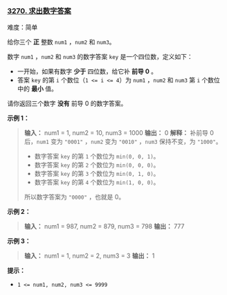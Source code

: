 ### [3270\. 求出数字答案](https://leetcode.cn/problems/find-the-key-of-the-numbers/)

难度：简单

给你三个 **正** 整数 `num1` ，`num2` 和 `num3`。

数字 `num1` ，`num2` 和 `num3` 的数字答案 `key` 是一个四位数，定义如下：

- 一开始，如果有数字 **少于** 四位数，给它补 **前导 0** 。
- 答案 `key` 的第 `i` 个数位（`1 <= i <= 4`）为 `num1` ，`num2` 和 `num3` 第 `i` 个数位中的 **最小** 值。

请你返回三个数字 **没有** 前导 0 的数字答案。

**示例 1：**

> **输入：** num1 = 1, num2 = 10, num3 = 1000
> **输出：** 0
> **解释：**
> 补前导 0 后，`num1` 变为 `"0001"` ，`num2` 变为 `"0010"` ，`num3` 保持不变，为 `"1000"`。
>
> - 数字答案 `key` 的第 `1` 个数位为 `min(0, 0, 1)`。
> - 数字答案 `key` 的第 `2` 个数位为 `min(0, 0, 0)`。
> - 数字答案 `key` 的第 `3` 个数位为 `min(0, 1, 0)`。
> - 数字答案 `key` 的第 `4` 个数位为 `min(1, 0, 0)`。
>
> 所以数字答案为 `"0000"` ，也就是 0。

**示例 2：**

> **输入：** num1 = 987, num2 = 879, num3 = 798
> **输出：** 777

**示例 3：**

> **输入：** num1 = 1, num2 = 2, num3 = 3
> **输出：** 1

**提示：**

- `1 <= num1, num2, num3 <= 9999`

